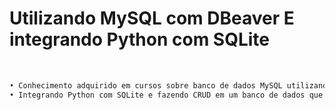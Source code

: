 # Utilizando MySQL com DBeaver E integrando Python com SQLite

 &#xa0;



```sh
• Conhecimento adquirido em cursos sobre banco de dados MySQL utilizando o DBeaver com os comandos SQL CRUD: DDL, DQL e DML
• Integrando Python com SQLite e fazendo CRUD em um banco de dados que simula uma livraria
```
